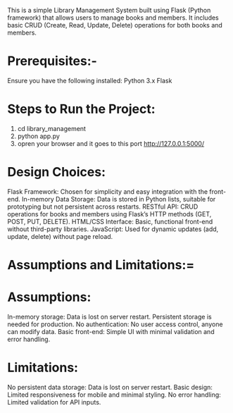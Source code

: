 This is a simple Library Management System built using Flask (Python framework) that allows users to manage books and members. It includes basic CRUD (Create, Read, Update, Delete) operations for both books and members.


Prerequisites:-
=============
Ensure you have the following installed:
Python 3.x
Flask

Steps to Run the Project:
=======================

1. cd library_management
2. python app.py
3. opren your browser and it goes to this port http://127.0.0.1:5000/



Design Choices:
===============
Flask Framework: Chosen for simplicity and easy integration with the front-end.
In-memory Data Storage: Data is stored in Python lists, suitable for prototyping but not persistent across restarts.
RESTful API: CRUD operations for books and members using Flask’s HTTP methods (GET, POST, PUT, DELETE).
HTML/CSS Interface: Basic, functional front-end without third-party libraries.
JavaScript: Used for dynamic updates (add, update, delete) without page reload.


Assumptions and Limitations:=
===========================
Assumptions:
============
In-memory storage: Data is lost on server restart. Persistent storage is needed for production.
No authentication: No user access control, anyone can modify data.
Basic front-end: Simple UI with minimal validation and error handling.

Limitations:
============
No persistent data storage: Data is lost on server restart.
Basic design: Limited responsiveness for mobile and minimal styling.
No error handling: Limited validation for API inputs.